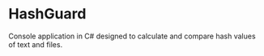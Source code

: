 # HashGuard
Console application in C# designed to calculate and compare hash values of text and files.
